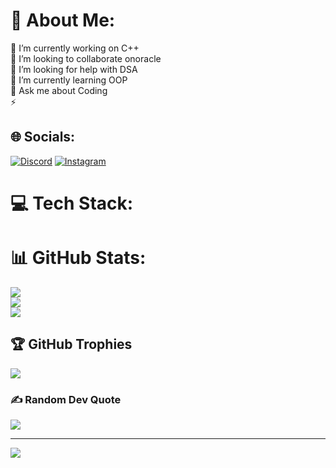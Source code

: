 # 💫 About Me:
🔭 I’m currently working on C++<br>👯 I’m looking to collaborate onoracle<br>🤝 I’m looking for help with DSA<br>🌱 I’m currently learning OOP<br>💬 Ask me about Coding<br>⚡


## 🌐 Socials:
[![Discord](https://img.shields.io/badge/Discord-%237289DA.svg?logo=discord&logoColor=white)](https://discord.gg/yoy.com) [![Instagram](https://img.shields.io/badge/Instagram-%23E4405F.svg?logo=Instagram&logoColor=white)](https://instagram.com/ola.com) 

# 💻 Tech Stack:

# 📊 GitHub Stats:
![](https://github-readme-stats.vercel.app/api?username=Tanvi0564&theme=dark&hide_border=false&include_all_commits=false&count_private=false)<br/>
![](https://github-readme-streak-stats.herokuapp.com/?user=Tanvi0564&theme=dark&hide_border=false)<br/>
![](https://github-readme-stats.vercel.app/api/top-langs/?username=Tanvi0564&theme=dark&hide_border=false&include_all_commits=false&count_private=false&layout=compact)

## 🏆 GitHub Trophies
![](https://github-profile-trophy.vercel.app/?username=Tanvi0564&theme=radical&no-frame=false&no-bg=true&margin-w=4)

### ✍️ Random Dev Quote
![](https://quotes-github-readme.vercel.app/api?type=horizontal&theme=radical)

---
[![](https://visitcount.itsvg.in/api?id=Tanvi0564&icon=0&color=0)](https://visitcount.itsvg.in)

<!-- Proudly created with GPRM ( https://gprm.itsvg.in ) -->

